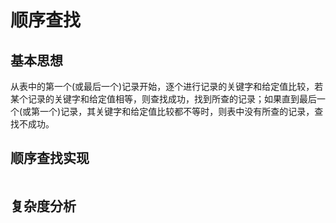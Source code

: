 # 顺序查找
## 基本思想
从表中的第一个(或最后一个)记录开始，逐个进行记录的关键字和给定值比较，若某个记录的关键字和给定值相等，则查找成功，找到所查的记录；如果直到最后一个(或第一个)记录，其关键字和给定值比较都不等时，则表中没有所查的记录，查找不成功。

## 顺序查找实现
```java

```
## 复杂度分析